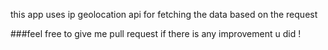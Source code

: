
this app uses ip geolocation api for fetching the data based on the request 

###feel free to give me pull request if there is any improvement u did ! 
